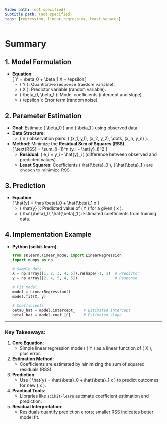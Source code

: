 ```yaml
---
Video path: (not specified)  
Subtitle path: (not specified)  
tags: [regression, linear-regression, least-squares]  
---
```


# Summary

## 1. **Model Formulation**  
   - **Equation**:  
     \[ Y = \beta_0 + \beta_1 X + \epsilon \]  
     - \( Y \): Quantitative response (random variable).  
     - \( X \): Predictor variable (random variable).  
     - \( \beta_0, \beta_1 \): Model coefficients (intercept and slope).  
     - \( \epsilon \): Error term (random noise).  

## 2. **Parameter Estimation**  
   - **Goal**: Estimate \( \beta_0 \) and \( \beta_1 \) using observed data.  
   - **Data Structure**:  
     - \( n \) observation pairs: \( (x_1, y_1), (x_2, y_2), \dots, (x_n, y_n) \).  
   - **Method**: Minimize the **Residual Sum of Squares (RSS)**.  
     \[ \text{RSS} = \sum_{i=1}^n (y_i - \hat{y}_i)^2 \]  
     - **Residual**: \( e_i = y_i - \hat{y}_i \) (difference between observed and predicted values).  
     - **Least Squares**: Coefficients \( \hat{\beta}_0 \), \( \hat{\beta}_1 \) are chosen to minimize RSS.  

## 3. **Prediction**  
   - **Equation**:  
     \[ \hat{y} = \hat{\beta}_0 + \hat{\beta}_1 x \]  
     - \( \hat{y} \): Predicted value of \( Y \) for a given \( x \).  
     - \( \hat{\beta}_0, \hat{\beta}_1 \): Estimated coefficients from training data.  

## 4. **Implementation Example**  
   - **Python (scikit-learn)**:  
     ```python  
     from sklearn.linear_model import LinearRegression  
     import numpy as np  

     # Sample data  
     X = np.array([1, 2, 3, 4, 5]).reshape(-1, 1)  # Predictor  
     y = np.array([2, 4, 5, 4, 5])                 # Response  

     # Fit model  
     model = LinearRegression()  
     model.fit(X, y)  

     # Coefficients  
     beta0_hat = model.intercept_    # Estimated intercept  
     beta1_hat = model.coef_[0]      # Estimated slope  
     ```  

---

### Key Takeaways:  
1. **Core Equation**:  
   - Simple linear regression models \( Y \) as a linear function of \( X \), plus error.  
2. **Estimation Method**:  
   - Coefficients are estimated by minimizing the sum of squared residuals (RSS).  
3. **Prediction**:  
   - Use \( \hat{y} = \hat{\beta}_0 + \hat{\beta}_1 x \) to predict outcomes for new \( x \).  
4. **Practical Tools**:  
   - Libraries like `scikit-learn` automate coefficient estimation and prediction.  
5. **Residual Interpretation**:  
   - Residuals quantify prediction errors; smaller RSS indicates better model fit.  